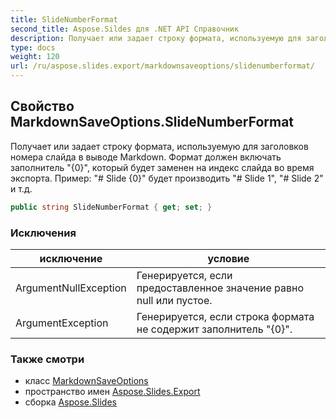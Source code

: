 ```yaml
---
title: SlideNumberFormat
second_title: Aspose.Sildes для .NET API Справочник
description: Получает или задает строку формата, используемую для заголовков номера слайда в выводе Markdown. Формат должен включать заполнитель 0, который будет заменен на индекс слайда во время экспорта. Например,  Slide 0 будет производить Slide 1, Slide 2 и т.д.
type: docs
weight: 120
url: /ru/aspose.slides.export/markdownsaveoptions/slidenumberformat/
---
```


## Свойство MarkdownSaveOptions.SlideNumberFormat

Получает или задает строку формата, используемую для заголовков номера слайда в выводе Markdown. Формат должен включать заполнитель "{0}", который будет заменен на индекс слайда во время экспорта. Пример: "# Slide {0}" будет производить "# Slide 1", "# Slide 2" и т.д.

```csharp
public string SlideNumberFormat { get; set; }
```

### Исключения

| исключение | условие |
| --- | --- |
| ArgumentNullException | Генерируется, если предоставленное значение равно null или пустое. |
| ArgumentException | Генерируется, если строка формата не содержит заполнитель "{0}". |

### Также смотри

* класс [MarkdownSaveOptions](../../markdownsaveoptions)
* пространство имен [Aspose.Slides.Export](../../markdownsaveoptions)
* сборка [Aspose.Slides](../../../)

<!-- НЕ РЕДАКТИРОВАТЬ: сгенерировано xmldocmd для Aspose.Slides.dll -->
